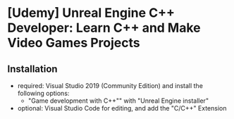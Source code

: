 # [Udemy] Unreal Engine C++ Developer: Learn C++ and Make Video Games Projects

## Installation
* required: Visual Studio 2019 (Community Edition) and install the following options:
  * "Game development with C++"" with "Unreal Engine installer"
* optional: Visual Studio Code for editing, and add the "C/C++" Extension
